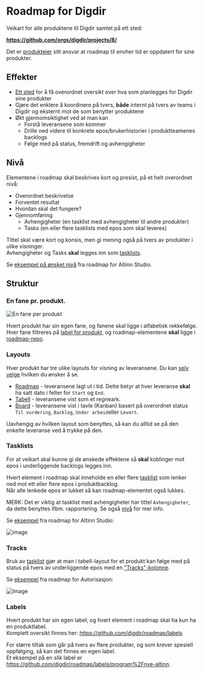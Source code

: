 # Roadmap for Digdir

Veikart for alle produktene til Digdir samlet på ett sted:

**https://github.com/orgs/digdir/projects/8/**

Det er [produkteier](https://github.com/orgs/digdir/teams/team-product-owners) sitt ansvar at roadmap til envher tid er oppdatert for sine produkter.

## Effekter

- [Ett sted](https://github.com/orgs/digdir/projects/8/) for å få overordnet oversikt over hva som planlegges for Digdir sine produkter
- Gjøre det enklere å koordinere på tvers, **både** internt på tvers av teams i Digdir og eksternt mot de som benytter produktene
- Økt gjennomsiktighet ved at man kan
   - Forstå leveransene som kommer
   - Drille ned videre til konkrete epos/brukerhistorier i produktteamenes backlogs
   - Følge med på status, fremdrift og avhengigheter

## Nivå

Elementene i roadmap skal beskrives kort og presist, på et helt overordnet nivå:

- Overordnet beskrivelse
- Forventet resultat
- Hvordan skal det fungere?
- Gjennomføring
  - Avhengigheter (en tasklist med avhengigheter til andre produkter)
  - Tasks (en eller flere tasklists med epos som skal leveres)

Tittel skal være kort og konsis, men gi mening også på tvers av produkter i ulike visninger.  
Avhengigheter og Tasks **skal** legges inn som [tasklists](https://github.com/digdir/roadmap#tasklists).

Se [eksempel på ønsket nivå](https://github.com/digdir/roadmap/issues/78) fra roadmap for Altinn Studio.

## Struktur

### En fane pr. produkt.

![En fane per produkt](https://user-images.githubusercontent.com/6088624/245439117-c38b0ca1-4390-4198-bef5-39e454465598.png "Produktvisninger, en fane per produkt")

Hvert produkt har sin egen fane, og fanene skal ligge i alfabetisk rekkefølge.  
Hver fane filtreres på [label for produkt](https://github.com/digdir/roadmap#labels), og roadmap-elementene **skal** ligge i [roadmap-repo](https://github.com/digdir/roadmap/issues).

### Layouts

Hver produkt har tre ulike layouts for visning av leveransene. Du kan [selv velge](https://docs.github.com/en/issues/planning-and-tracking-with-projects/customizing-views-in-your-project/changing-the-layout-of-a-view#changing-the-project-layout) hvilken du ønsker å se.

- [Roadmap](https://docs.github.com/en/issues/planning-and-tracking-with-projects/customizing-views-in-your-project/changing-the-layout-of-a-view#about-the-roadmap-layout) - leveransene lagt ut i tid. Dette betyr at hver leveranse **skal** ha satt dato i felter for `Start` og `End`.
- [Tabell](https://docs.github.com/en/issues/planning-and-tracking-with-projects/customizing-views-in-your-project/changing-the-layout-of-a-view#about-the-table-layout) - leveransene vist som et regneark.
- [Board](https://docs.github.com/en/issues/planning-and-tracking-with-projects/customizing-views-in-your-project/changing-the-layout-of-a-view#about-the-board-layout) - leveransene vist i tavle (Kanban) basert på overordnet status `Til vurdering`, `Backlog`, `Under arbeid`eller `Levert`.

Uavhengig av hvilken layout som benyttes, så kan du alltid se på den enkelte leveranse ved å trykke på den.

### Tasklists

For at veikart skal kunne gi de ønskede effektene så **skal** koblinger mot epos i underliggende backlogs legges inn.

Hvert element i roadmap skal inneholde en eller flere [tasklist](https://docs.github.com/en/issues/tracking-your-work-with-issues/about-tasklists) som lenker ned mot ett eller flere epos i produktbacklog.  
Når alle lenkede epos er lukket så kan roadmap-elementet også lukkes.

MERK: Det er viktig at tasklist med avhengigheter har tittel `Avhengigheter`, da dette benyttes ifbm. rapportering. Se også [nivå](https://github.com/digdir/roadmap#niv%C3%A5) for mer info.

Se [eksempel](https://github.com/orgs/digdir/projects/8/views/2?pane=issue&itemId=24019705) fra roadmap for Altinn Studio:

![image](https://github.com/digdir/roadmap/assets/6088624/a1e61139-5d6f-4056-8c6f-be13956677a9)

### Tracks
Bruk av [tasklist](https://docs.github.com/en/issues/tracking-your-work-with-issues/about-tasklists) gjør at man i tabell-layout for et produkt kan følge med på status på tvers av underliggende epos med en ["Tracks"-kolonne](https://docs.github.com/en/issues/planning-and-tracking-with-projects/understanding-fields/about-tracks-and-tracked-by-fields#enabling-the-tracks-field).

Se [eksempel](https://github.com/orgs/digdir/projects/8/views/5?layout=table) fra roadmap for Autorisasjon:

![Image](https://user-images.githubusercontent.com/6088624/245457571-d7aa1d58-5d28-48a6-ba31-864435e055f9.png)

### Labels
Hvert produkt har sin egen label, og hvert element i roadmap skal ha kun ha en produktlabel.  
Komplett oversikt finnes her: https://github.com/digdir/roadmap/labels

For større tiltak som går på tvers av flere produkter, og som krever spesiell oppfølging, så kan det finnes en egen label.  
Et eksempel på en slik label er https://github.com/digdir/roadmap/labels/program%2Fnye-altinn.
